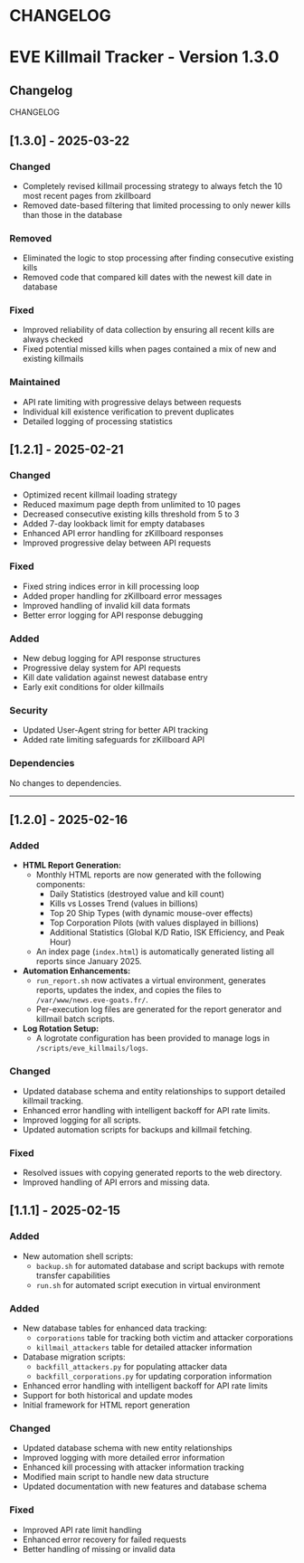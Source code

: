 # CHANGELOG

# EVE Killmail Tracker - Version 1.3.0

## Changelog

CHANGELOG

## [1.3.0] - 2025-03-22

### Changed
- Completely revised killmail processing strategy to always fetch the 10 most recent pages from zkillboard
- Removed date-based filtering that limited processing to only newer kills than those in the database

### Removed
- Eliminated the logic to stop processing after finding consecutive existing kills
- Removed code that compared kill dates with the newest kill date in database

### Fixed
- Improved reliability of data collection by ensuring all recent kills are always checked
- Fixed potential missed kills when pages contained a mix of new and existing killmails

### Maintained
- API rate limiting with progressive delays between requests
- Individual kill existence verification to prevent duplicates
- Detailed logging of processing statistics

  

## [1.2.1] - 2025-02-21
### Changed
- Optimized recent killmail loading strategy
- Reduced maximum page depth from unlimited to 10 pages
- Decreased consecutive existing kills threshold from 5 to 3
- Added 7-day lookback limit for empty databases
- Enhanced API error handling for zKillboard responses
- Improved progressive delay between API requests

### Fixed
- Fixed string indices error in kill processing loop
- Added proper handling for zKillboard error messages
- Improved handling of invalid kill data formats
- Better error logging for API response debugging

### Added
- New debug logging for API response structures
- Progressive delay system for API requests
- Kill date validation against newest database entry
- Early exit conditions for older killmails

### Security
- Updated User-Agent string for better API tracking
- Added rate limiting safeguards for zKillboard API

### Dependencies
No changes to dependencies.

---

## [1.2.0] - 2025-02-16
### Added
- **HTML Report Generation:**
  - Monthly HTML reports are now generated with the following components:
    - Daily Statistics (destroyed value and kill count)
    - Kills vs Losses Trend (values in billions)
    - Top 20 Ship Types (with dynamic mouse-over effects)
    - Top Corporation Pilots (with values displayed in billions)
    - Additional Statistics (Global K/D Ratio, ISK Efficiency, and Peak Hour)
  - An index page (`index.html`) is automatically generated listing all reports since January 2025.
- **Automation Enhancements:**
  - `run_report.sh` now activates a virtual environment, generates reports, updates the index, and copies the files to `/var/www/news.eve-goats.fr/`.
  - Per-execution log files are generated for the report generator and killmail batch scripts.
- **Log Rotation Setup:**
  - A logrotate configuration has been provided to manage logs in `/scripts/eve_killmails/logs`.

### Changed
- Updated database schema and entity relationships to support detailed killmail tracking.
- Enhanced error handling with intelligent backoff for API rate limits.
- Improved logging for all scripts.
- Updated automation scripts for backups and killmail fetching.

### Fixed
- Resolved issues with copying generated reports to the web directory.
- Improved handling of API errors and missing data.


## [1.1.1] - 2025-02-15

### Added
- New automation shell scripts:
  - `backup.sh` for automated database and script backups with remote transfer capabilities
  - `run.sh` for automated script execution in virtual environment

### Added
- New database tables for enhanced data tracking:
    - `corporations` table for tracking both victim and attacker corporations
    - `killmail_attackers` table for detailed attacker information
- Database migration scripts:
    - `backfill_attackers.py` for populating attacker data
    - `backfill_corporations.py` for updating corporation information
- Enhanced error handling with intelligent backoff for API rate limits
- Support for both historical and update modes
- Initial framework for HTML report generation

### Changed
- Updated database schema with new entity relationships
- Improved logging with more detailed error information
- Enhanced kill processing with attacker information tracking
- Modified main script to handle new data structure
- Updated documentation with new features and database schema

### Fixed
- Improved API rate limit handling
- Enhanced error recovery for failed requests
- Better handling of missing or invalid data
